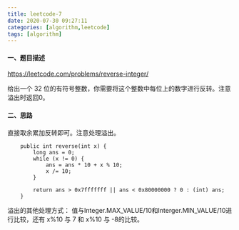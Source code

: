 ```yaml
---
title: leetcode-7
date: 2020-07-30 09:27:11
categories: [algorithm,leetcode]
tags: [algorithm]
---
```

#### 一、题目描述
https://leetcode.com/problems/reverse-integer/

给出一个 32 位的有符号整数，你需要将这个整数中每位上的数字进行反转。注意溢出时返回0。

#### 二、思路
直接取余累加反转即可。注意处理溢出。

```
    public int reverse(int x) {
        long ans = 0;
        while (x != 0) {
            ans = ans * 10 + x % 10;
            x /= 10;
        }

        return ans > 0x7fffffff || ans < 0x80000000 ? 0 : (int) ans;
    }
```

溢出的其他处理方式：
值与Integer.MAX_VALUE/10和Interger.MIN_VALUE/10进行比较，还有 x%10 与 7 和 x%10 与 -8的比较。
